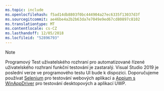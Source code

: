 ```yaml
---
ms.topic: include
ms.openlocfilehash: f5ad14db8803f0bc444904a27ec6335f13037d3f
ms.sourcegitcommit: ae46be4a2b2b63da7e7049e9ed67cd80897c8102
ms.translationtype: MT
ms.contentlocale: cs-CZ
ms.lasthandoff: 12/05/2018
ms.locfileid: "52896793"
---
```

> [!NOTE]
> Programový Test uživatelského rozhraní pro automatizované řízené uživatelského rozhraní funkční testování je zastaralý. Visual Studio 2019 je poslední verze ve programového testu UI bude k dispozici. Doporučujeme používat [Selenium](https://docs.seleniumhq.org/) pro testování webových aplikací a [Appium s WinAppDriver](https://github.com/Microsoft/WinAppDriver) pro testování desktopových a aplikací UWP.